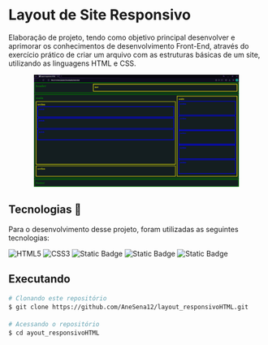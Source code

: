 ﻿# Layout de Site Responsivo 

Elaboração de projeto, tendo como objetivo principal desenvolver e aprimorar os conhecimentos de desenvolvimento Front-End, através do exercício prático de criar um arquivo com as estruturas básicas de um site, utilizando as linguagens HTML e CSS.

<p align= "center">
  <img src="imagem_2023-09-05_183442667.png" width="80%">
</p>

## Tecnologias  🔭

Para o desenvolvimento desse projeto, foram utilizadas as seguintes tecnologias: 

![HTML5](https://img.shields.io/badge/HTML5-000?style=for-the-badge&logo=html5)
![CSS3](https://img.shields.io/badge/CSS3-000?style=for-the-badge&logo=css3&logoColor=264CE4)
![Static Badge](https://img.shields.io/badge/CSS%20Grid-black?style=for-the-badge)
![Static Badge](https://img.shields.io/badge/CSS%20Flexbox-black?style=for-the-badge&logo=flexbox)
![Static Badge](https://img.shields.io/badge/Media%20Queries-black?style=for-the-badge)

## Executando

```bash
# Clonando este repositório
$ git clone https://github.com/AneSena12/layout_responsivoHTML.git

# Acessando o repositório
$ cd ayout_responsivoHTML
```
